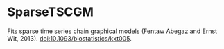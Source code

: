 # SparseTSCGM
Fits sparse time series chain graphical models (Fentaw Abegaz and Ernst Wit, 2013).	<doi:10.1093/biostatistics/kxt005>.
